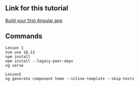 ## Link for this tutorial
[Build your first Angular app](https://angular.io/tutorial/first-app)  

## Commands

```
Lesson 1
nvm use 18.13
npm install
npm install --legacy-peer-deps
ng serve

Lesson2
ng generate component home --inline-template --skip-tests
```